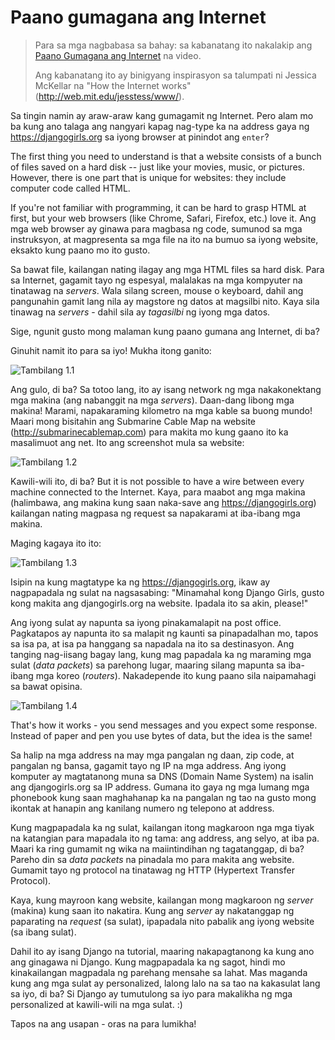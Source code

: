 # Paano gumagana ang Internet

> Para sa mga nagbabasa sa bahay: sa kabanatang ito nakalakip ang [Paano Gumagana ang Internet](https://www.youtube.com/watch?v=oM9yAA09wdc) na video.
> 
> Ang kabanatang ito ay binigyang inspirasyon sa talumpati ni Jessica McKellar na "How the Internet works" (http://web.mit.edu/jesstess/www/).

Sa tingin namin ay araw-araw kang gumagamit ng Internet. Pero alam mo ba kung ano talaga ang nangyari kapag nag-type ka na address gaya ng https://djangogirls.org sa iyong browser at pinindot ang `enter`?

The first thing you need to understand is that a website consists of a bunch of files saved on a hard disk -- just like your movies, music, or pictures. However, there is one part that is unique for websites: they include computer code called HTML.

If you're not familiar with programming, it can be hard to grasp HTML at first, but your web browsers (like Chrome, Safari, Firefox, etc.) love it. Ang mga web browser ay ginawa para magbasa ng code, sumunod sa mga instruksyon, at magpresenta sa mga file na ito na bumuo sa iyong website, eksakto kung paano mo ito gusto.

Sa bawat file, kailangan nating ilagay ang mga HTML files sa hard disk. Para sa Internet, gagamit tayo ng espesyal, malalakas na mga kompyuter na tinatawag na *servers*. Wala silang screen, mouse o keyboard, dahil ang pangunahin gamit lang nila ay magstore ng datos at magsilbi nito. Kaya sila tinawag na *servers* - dahil sila ay *tagasilbi* ng iyong mga datos.

Sige, ngunit gusto mong malaman kung paano gumana ang Internet, di ba?

Ginuhit namit ito para sa iyo! Mukha itong ganito:

![Tambilang 1.1](images/internet_1.png)

Ang gulo, di ba? Sa totoo lang, ito ay isang network ng mga nakakonektang mga makina (ang nabanggit na mga *servers*). Daan-dang libong mga makina! Marami, napakaraming kilometro na mga kable sa buong mundo! Maari mong bisitahin ang Submarine Cable Map na website (http://submarinecablemap.com) para makita mo kung gaano ito ka masalimuot ang net. Ito ang screenshot mula sa website:

![Tambilang 1.2](images/internet_3.png)

Kawili-wili ito, di ba? But it is not possible to have a wire between every machine connected to the Internet. Kaya, para maabot ang mga makina (halimbawa, ang makina kung saan naka-save ang https://djangogirls.org) kailangan nating magpasa ng request sa napakarami at iba-ibang mga makina.

Maging kagaya ito ito:

![Tambilang 1.3](images/internet_2.png)

Isipin na kung magtatype ka ng https://djangogirls.org, ikaw ay nagpapadala ng sulat na nagsasabing: "Minamahal kong Django Girls, gusto kong makita ang djangogirls.org na website. Ipadala ito sa akin, please!"

Ang iyong sulat ay napunta sa iyong pinakamalapit na post office. Pagkatapos ay napunta ito sa malapit ng kaunti sa pinapadalhan mo, tapos sa isa pa, at isa pa hanggang sa napadala na ito sa destinasyon. Ang tanging nag-iisang bagay lang, kung mag papadala ka ng maraming mga sulat (*data packets*) sa parehong lugar, maaring silang mapunta sa iba-ibang mga koreo (*routers*). Nakadepende ito kung paano sila naipamahagi sa bawat opisina.

![Tambilang 1.4](images/internet_4.png)

That's how it works - you send messages and you expect some response. Instead of paper and pen you use bytes of data, but the idea is the same!

Sa halip na mga address na may mga pangalan ng daan, zip code, at pangalan ng bansa, gagamit tayo ng IP na mga address. Ang iyong komputer ay magtatanong muna sa DNS (Domain Name System) na isalin ang djangogirls.org sa IP address. Gumana ito gaya ng mga lumang mga phonebook kung saan maghahanap ka na pangalan ng tao na gusto mong ikontak at hanapin ang kanilang numero ng telepono at address.

Kung magpapadala ka ng sulat, kailangan itong magkaroon nga mga tiyak na katangian para mapadala ito ng tama: ang address, ang selyo, at iba pa. Maari ka ring gumamit ng wika na maiintindihan ng tagatanggap, di ba? Pareho din sa *data packets* na pinadala mo para makita ang website. Gumamit tayo ng protocol na tinatawag ng HTTP (Hypertext Transfer Protocol).

Kaya, kung mayroon kang website, kailangan mong magkaroon ng *server* (makina) kung saan ito nakatira. Kung ang *server* ay nakatanggap ng paparating na *request* (sa sulat), ipapadala nito pabalik ang iyong website (sa ibang sulat).

Dahil ito ay isang Django na tutorial, maaring nakapagtanong ka kung ano ang ginagawa ni Django. Kung magpapadala ka ng sagot, hindi mo kinakailangan magpadala ng parehang mensahe sa lahat. Mas maganda kung ang mga sulat ay personalized, lalong lalo na sa tao na kakasulat lang sa iyo, di ba? Si Django ay tumutulong sa iyo para makalikha ng mga personalized at kawili-wili na mga sulat. :)

Tapos na ang usapan - oras na para lumikha!